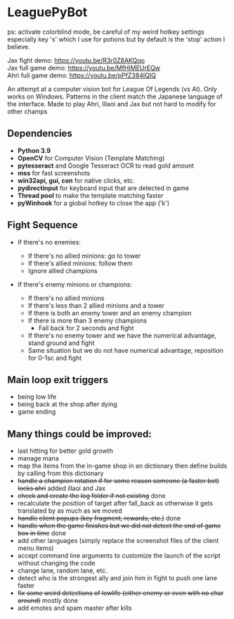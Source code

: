 # LeaguePyBot

ps: activate colorblind mode, be careful of my weird hotkey settings especially key 's' which I use for potions but by default is the 'stop' action I believe.

Jax fight demo: https://youtu.be/R3r0Z8AKQqo  
Jax full game demo: https://youtu.be/MfHIMEUrEQw  
Ahri full game demo: https://youtu.be/pPfZ384IQIQ

An attempt at a computer vision bot for League Of Legends (vs AI).
Only works on Windows.
Patterns in the client match the Japanese language of the interface.
Made to play Ahri, Illaoi and Jax but not hard to modify for other champs

## Dependencies

- **Python 3.9**
- **OpenCV** for Computer Vision (Template Matching)
- **pytesseract** and Google Tesseract OCR to read gold amount
- **mss** for fast screenshots
- **win32api, gui, con** for native clicks, etc.
- **pydirectinput** for keyboard input that are detected in game
- **Thread pool** to make the template matching faster
- **pyWinhook** for a global hotkey to close the app ('k')

## Fight Sequence

- If there's no enemies:

  - If there's no allied minions: go to tower
  - If there's allied minions: follow them
  - Ignore allied champions

- If there's enemy minions or champions:
  - If there's no allied minions
  - If there's less than 2 allied minions and a tower
  - If there is both an enemy tower and an enemy champion
  - If there is more than 3 enemy champions
    - Fall back for 2 seconds and fight
  - If there's no enemy tower and we have the numerical advantage, stand ground and fight
  - Same situation but we do not have numerical advantage, reposition for 0-1sc and fight

## Main loop exit triggers

- being low life
- being back at the shop after dying
- game ending

## Many things could be improved:

- last hitting for better gold growth
- manage mana
- map the items from the in-game shop in an dictionary then define builds by calling from this dictionary
- ~~handle a champion rotation if for some reason someone (a faster bot) locks ahri~~ added illaoi and Jax
- ~~check and create the log folder if not existing~~ done
- recalculate the position of target after fall_back as otherwise it gets translated by as much as we moved
- ~~handle client popups (key fragment, rewards, etc.)~~ done
- ~~handle when the game finishes but we did not detect the end of game box in time~~ done
- add other languages (simply replace the screenshot files of the client menu items)
- accept command line arguments to customize the launch of the script without changing the code
- change lane, random lane, etc.
- detect who is the strongest ally and join him in fight to push one lane faster
- ~~fix some weird detections of lowlife (either enemy or even with no char around)~~ mostly done
- add emotes and spam master after kills
